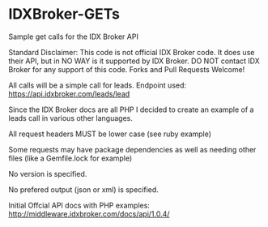 # IDXBroker-GETs
Sample get calls for the IDX Broker API

Standard Disclaimer: This code is not official IDX Broker code. It does use their API, but in NO WAY is it supported by IDX Broker. DO NOT contact IDX Broker for any support of this code. Forks and Pull Requests Welcome!

All calls will be a simple call for leads. Endpoint used: https://api.idxbroker.com/leads/lead

Since the IDX Broker docs are all PHP I decided to create an example of a leads call in various other languages.

All request headers MUST be lower case (see ruby example)

Some requests may have package dependencies as well as needing other files (like a Gemfile.lock for example)

No version is specified.

No prefered output (json or xml) is specified.

Initial Offcial API docs with PHP examples: http://middleware.idxbroker.com/docs/api/1.0.4/
